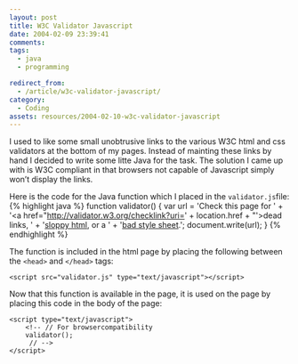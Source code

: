 ```yaml
---
layout: post
title: W3C Validator Javascript
date: 2004-02-09 23:39:41
comments: 
tags:
  - java
  - programming

redirect_from:
  - /article/w3c-validator-javascript/
category:
  - Coding
assets: resources/2004-02-10-w3c-validator-javascript
---
```


I used to like some small unobtrusive links to the various W3C html and css validators at the bottom of my pages. Instead of mainting these links by hand I decided to write some litte Java for the task. The solution I came up with is W3C compliant in that browsers not capable of Javascript simply won’t display the links.

Here is the code for the Java function which I placed in the `validator.js`file:
{% highlight java %}
    function validator()
    { 
          var url = 'Check this page for ' +
                    '<a href="http://validator.w3.org/checklink?uri=' +
                    location.href + "'>dead links</a>, ' +
                    '<a href="http://validator.w3.org/check?uri=' +
                    location.href + '">sloppy html</a>, or a ' +
                    '<a href="http://jigsaw.w3.org/css-validator/validator?uri=' +
                    location.href + '">bad style sheet</a>.';
          document.write(url);
    } 
{% endhighlight %}

The function is included in the html page by placing the following between the `<head>` and `</head>` tags:

    <script src="validator.js" type="text/javascript"></script>
    
Now that this function is available in the page, it is used on the page by placing this code in the body of the page:

    <script type="text/javascript">
        <!-- // For browsercompatibility
        validator();
         // -->
    </script>
